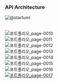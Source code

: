 ### API Architecture
![@startuml](https://github.com/user-attachments/assets/493d68f7-6fdb-4ae5-9e34-28fa9e363334)
<br><br><br>
![포트폴리오_page-0010](https://github.com/user-attachments/assets/ea93d0d8-7531-4c7f-a19c-20fe22aa11ad)
<br>
![포트폴리오_page-0011](https://github.com/user-attachments/assets/ea5eca75-5e60-4328-a7e2-cdd7ca5094b5)
<br>
![포트폴리오_page-0012](https://github.com/user-attachments/assets/5c63994e-6217-4aef-849d-68bcf5fa71db)
<br>
![포트폴리오_page-0013](https://github.com/user-attachments/assets/d54f17eb-17cb-47ca-b1f1-031905716468)
<br>
![포트폴리오_page-0014](https://github.com/user-attachments/assets/575a3bbe-396a-45e0-a3e8-d0c0d1f0aeda)
<br>
![포트폴리오_page-0015](https://github.com/user-attachments/assets/5053ecec-2c8a-46ba-83e7-937fadadb97f)
<br>
![포트폴리오_page-0016](https://github.com/user-attachments/assets/77db7bfc-d806-4a46-892c-75e98b65e816)
<br>
[![포트폴리오_page-0017](https://github.com/user-attachments/assets/0995b76f-84e2-4ff2-8514-e2a06b904d7d)](https://youtu.be/bYcNS9IFUzw?si=3iYxu0p0ehkRs_DP)
